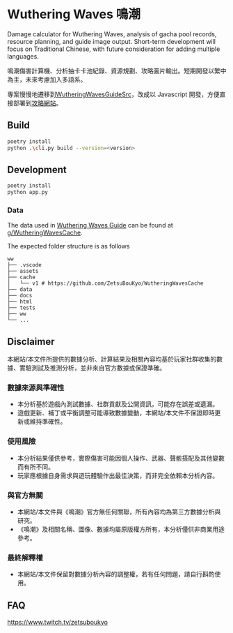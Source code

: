 # Wuthering Waves 鳴潮

Damage calculator for Wuthering Waves, analysis of gacha pool records, resource planning, and guide image output. Short-term development will focus on Traditional Chinese, with future consideration for adding multiple languages.

鳴潮傷害計算機、分析抽卡卡池紀錄、資源規劃、攻略圖片輸出。短期開發以繁中為主，未來考慮加入多語系。

專案慢慢地遷移到[WutheringWavesGuideSrc](https://github.com/ZetsuBouKyo/WutheringWavesGuideSrc)，改成以 Javascript 開發，方便直接部署到[攻略網站](https://wutheringwavesguide.netlify.app/)。

## Build

```bash
poetry install
python .\cli.py build --version=<version>
```

## Development

```bash
poetry install
python app.py
```

### Data

The data used in [Wuthering Waves Guide](https://wutheringwavesguide.netlify.app/) can be found at [g/WutheringWavesCache](https://github.com/ZetsuBouKyo/WutheringWavesCache).

The expected folder structure is as follows

```
ww
├── .vscode
├── assets
├── cache
│   └── v1 # https://github.com/ZetsuBouKyo/WutheringWavesCache
├── data
├── docs
├── html
├── tests
├── ww
└── ...
```

## Disclaimer

本網站/本文件所提供的數據分析、計算結果及相關內容均基於玩家社群收集的數據、實驗測試及推測分析，並非來自官方數據或保證準確。

### 數據來源與準確性

- 本分析基於遊戲內測試數據、社群貢獻及公開資訊，可能存在誤差或遺漏。
- 遊戲更新、補丁或平衡調整可能導致數據變動，本網站/本文件不保證即時更新或維持準確性。

### 使用風險

- 本分析結果僅供參考，實際傷害可能因個人操作、武器、聲骸搭配及其他變數而有所不同。
- 玩家應根據自身需求與遊玩體驗作出最佳決策，而非完全依賴本分析內容。

### 與官方無關

- 本網站/本文件與《鳴潮》官方無任何關聯，所有內容均為第三方數據分析與研究。
- 《鳴潮》及相關名稱、圖像、數據均屬原版權方所有，本分析僅供非商業用途參考。

### 最終解釋權

- 本網站/本文件保留對數據分析內容的調整權，若有任何問題，請自行斟酌使用。

## FAQ

https://www.twitch.tv/zetsuboukyo
